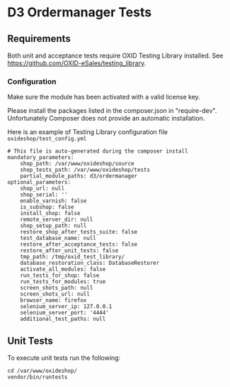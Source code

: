 # D3 Ordermanager Tests

## Requirements

Both unit and acceptance tests require OXID Testing Library installed.
See https://github.com/OXID-eSales/testing_library.

### Configuration

Make sure the module has been activated with a valid license key.

Please install the packages listed in the composer.json in "require-dev". Unfortunately Composer does not provide an automatic installation.

Here is an example of Testing Library configuration file `oxideshop/test_config.yml`

```
# This file is auto-generated during the composer install
mandatory_parameters:
    shop_path: /var/www/oxideshop/source
    shop_tests_path: /var/www/oxideshop/tests
    partial_module_paths: d3/ordermanager
optional_parameters:
    shop_url: null
    shop_serial: ''
    enable_varnish: false
    is_subshop: false
    install_shop: false
    remote_server_dir: null
    shop_setup_path: null
    restore_shop_after_tests_suite: false
    test_database_name: null
    restore_after_acceptance_tests: false
    restore_after_unit_tests: false
    tmp_path: /tmp/oxid_test_library/
    database_restoration_class: DatabaseRestorer
    activate_all_modules: false
    run_tests_for_shop: false
    run_tests_for_modules: true
    screen_shots_path: null
    screen_shots_url: null
    browser_name: firefox
    selenium_server_ip: 127.0.0.1
    selenium_server_port: '4444'
    additional_test_paths: null
```

## Unit Tests

To execute unit tests run the following:

```
cd /var/www/oxideshop/
vendor/bin/runtests
```
